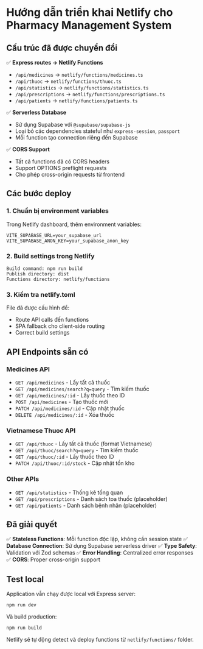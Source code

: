 # Hướng dẫn triển khai Netlify cho Pharmacy Management System

## Cấu trúc đã được chuyển đổi

✅ **Express routes → Netlify Functions**
- `/api/medicines` → `netlify/functions/medicines.ts`
- `/api/thuoc` → `netlify/functions/thuoc.ts`
- `/api/statistics` → `netlify/functions/statistics.ts`
- `/api/prescriptions` → `netlify/functions/prescriptions.ts`
- `/api/patients` → `netlify/functions/patients.ts`

✅ **Serverless Database**
- Sử dụng Supabase với `@supabase/supabase-js`
- Loại bỏ các dependencies stateful như `express-session`, `passport`
- Mỗi function tạo connection riêng đến Supabase

✅ **CORS Support**
- Tất cả functions đã có CORS headers
- Support OPTIONS preflight requests
- Cho phép cross-origin requests từ frontend

## Các bước deploy

### 1. Chuẩn bị environment variables
Trong Netlify dashboard, thêm environment variables:
```
VITE_SUPABASE_URL=your_supabase_url
VITE_SUPABASE_ANON_KEY=your_supabase_anon_key
```

### 2. Build settings trong Netlify
```
Build command: npm run build
Publish directory: dist
Functions directory: netlify/functions
```

### 3. Kiểm tra netlify.toml
File đã được cấu hình để:
- Route API calls đến functions
- SPA fallback cho client-side routing
- Correct build settings

## API Endpoints sẵn có

### Medicines API
- `GET /api/medicines` - Lấy tất cả thuốc
- `GET /api/medicines/search?q=query` - Tìm kiếm thuốc
- `GET /api/medicines/:id` - Lấy thuốc theo ID
- `POST /api/medicines` - Tạo thuốc mới
- `PATCH /api/medicines/:id` - Cập nhật thuốc
- `DELETE /api/medicines/:id` - Xóa thuốc

### Vietnamese Thuoc API
- `GET /api/thuoc` - Lấy tất cả thuốc (format Vietnamese)
- `GET /api/thuoc/search?q=query` - Tìm kiếm thuốc
- `GET /api/thuoc/:id` - Lấy thuốc theo ID
- `PATCH /api/thuoc/:id/stock` - Cập nhật tồn kho

### Other APIs
- `GET /api/statistics` - Thống kê tổng quan
- `GET /api/prescriptions` - Danh sách toa thuốc (placeholder)
- `GET /api/patients` - Danh sách bệnh nhân (placeholder)

## Đã giải quyết

✅ **Stateless Functions**: Mỗi function độc lập, không cần session state
✅ **Database Connection**: Sử dụng Supabase serverless driver
✅ **Type Safety**: Validation với Zod schemas
✅ **Error Handling**: Centralized error responses
✅ **CORS**: Proper cross-origin support

## Test local
Application vẫn chạy được local với Express server:
```bash
npm run dev
```

Và build production:
```bash
npm run build
```

Netlify sẽ tự động detect và deploy functions từ `netlify/functions/` folder.